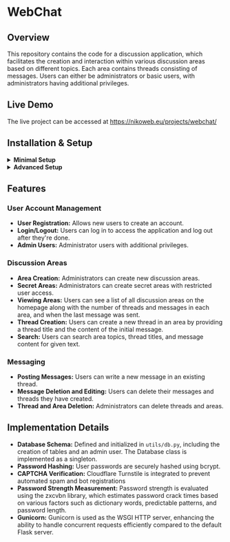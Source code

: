 <h1>WebChat</h1>

<h2>Overview</h2>
<p>This repository contains the code for a discussion application, which facilitates the creation and interaction within various discussion areas based on different topics. Each area contains threads consisting of messages. Users can either be administrators or basic users, with administrators having additional privileges.</p>

<h2>Live Demo</h2>
<p>The live project can be accessed at <a href="https://nikoweb.eu/projects/webchat/">https://nikoweb.eu/projects/webchat/</a></p>

<h2>Installation & Setup</h2>

<details>
  <summary><strong>Minimal Setup</strong></summary>
  <p>This setup is for quickly getting the application running with a basic configuration. It is not a secure configuration and for a real deployment the settings should be customized.</p>
  <ol>
    <li>
      <strong>Clone the Repository:</strong>
      <pre><code>git clone https://github.com/Roar1ngDuck/webchat</code></pre>
    </li>
    <li>
      <strong>Configure Environment:</strong>
      <p>Copy <code>.env.example</code> to <code>.env</code>:</p>
      <pre><code>cp .env.example .env</code></pre>
    </li>
    <li>
      <strong>Run Docker Compose:</strong>
      <p>Use Docker Compose to start the application:</p>
      <pre><code>docker compose up</code></pre>
    </li>
    <li>
      <strong>Access</strong>
      <p>The app will be accessible at http://127.0.0.1:8001/ by default</p>
    </li>
  </ol>
</details>

<details>
  <summary><strong>Advanced Setup</strong></summary>
  <p>Detailed setup steps for a more customized configuration:</p>
  <ol>
    <li>
      <strong>Clone the Repository:</strong>
      <pre><code>git clone https://github.com/Roar1ngDuck/webchat</code></pre>
    </li>
    <li>
      <strong>Configure Environment Variables:</strong>
      <p>Set up the environment variables by copying the example files:</p>
      <ul>
        <li><code>.env</code> for running the application. Copy <code>.env.example</code> to <code>.env</code>.</li>
        <li><code>.env.test</code> for running tests. Copy <code>.env.test.example</code> to <code>.env.test</code>.</li>
      </ul>
      <pre><code>cp .env.example .env
cp .env.test.example .env.test</code></pre>
      <h4>Required Variables in .env:</h4>
      <ul>
        <li><strong>SECRET_KEY:</strong> Flask secret key.</li>
        <li><strong>ADMIN_PASSWORD:</strong> Default admin user password.</li>
      </ul>
      <h4>Optional Variables:</h4>
      <ul>
        <li><strong>DB_URL:</strong> External database URL (if not using Docker with predefined value in Dockerfile).</li>
        <li><strong>USE_TURNSTILE:</strong> <code>True</code>/<code>False</code> to toggle Cloudflare CAPTCHA (Turnstile)</li>
        <li><strong>TURNSTILE_SECRET:</strong> Turnstile secret key.</li>
        <li><strong>TURNSTILE_SITEKEY:</strong> Turnstile site key.</li>
        <li><strong>ENV:</strong> Environment setting, which affects certain application behaviors:
          <ul>
            <li><strong>PROD:</strong> Sets secure cookie attributes (SECURE, HTTP_ONLY, SAMESITE) for enhanced security.</li>
            <li><strong>DEV:</strong> Does not set secure cookie attributes, suitable for development environments.</li>
            <li><strong>TEST:</strong> Used for pytest; does not set secure cookie attributes and resets the database with each execution.</li>
          </ul>
        </li>
      </ul>
    </li>
    <li>
      <strong>Run Docker Compose:</strong>
      <p>Start the application with Docker Compose:</p>
      <pre><code>docker compose up</code></pre>
    </li>
    <li>
      <strong>Access</strong>
      <p>The app will be accessible at http://127.0.0.1:8001/ by default</p>
    </li>
    <li>
      <strong>Running Tests:</strong>
      <p>For running tests the app needs to be executed without Docker. For this, make sure you have a postgres database which corresponds to the name in ".env.test", which by default is "webchat_test".</p>
      <p>To run the test suite, execute pytest:</p>
      <pre><code>pytest</code></pre>
    </li>
  </ol>
</details>

<h2>Features</h2>
<h3>User Account Management</h3>
<ul>
  <li><strong>User Registration:</strong> Allows new users to create an account.</li>
  <li><strong>Login/Logout:</strong> Users can log in to access the application and log out after they're done.</li>
  <li><strong>Admin Users:</strong> Administrator users with additional privileges.</li>
</ul>

<h3>Discussion Areas</h3>
<ul>
  <li><strong>Area Creation:</strong> Administrators can create new discussion areas.</li>
  <li><strong>Secret Areas:</strong> Administrators can create secret areas with restricted user access.</li>
  <li><strong>Viewing Areas:</strong> Users can see a list of all discussion areas on the homepage along with the number of threads and messages in each area, and when the last message was sent.</li>
  <li><strong>Thread Creation:</strong> Users can create a new thread in an area by providing a thread title and the content of the initial message.</li>
  <li><strong>Search:</strong> Users can search area topics, thread titles, and message content for given text.</li>
</ul>

<h3>Messaging</h3>
<ul>
  <li><strong>Posting Messages:</strong> Users can write a new message in an existing thread.</li>
  <li><strong>Message Deletion and Editing:</strong> Users can delete their messages and threads they have created.</li>
  <li><strong>Thread and Area Deletion:</strong> Administrators can delete threads and areas.</li>
</ul>

<h2>Implementation Details</h2>
<ul>
  <li><strong>Database Schema:</strong> Defined and initialized in <code>utils/db.py</code>, including the creation of tables and an admin user. The Database class is implemented as a singleton.</li>
  <li><strong>Password Hashing:</strong> User passwords are securely hashed using bcrypt.</li>
  <li><strong>CAPTCHA Verification:</strong> Cloudflare Turnstile is integrated to prevent automated spam and bot registrations</li>
  <li><strong>Password Strength Measurement:</strong> Password strength is evaluated using the zxcvbn library, which estimates password crack times based on various factors such as dictionary words, predictable patterns, and password length.</li>
  <li><strong>Gunicorn:</strong> Gunicorn is used as the WSGI HTTP server, enhancing the ability to handle concurrent requests efficiently compared to the default Flask server.</li>
</ul>
